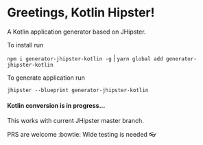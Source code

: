 # Greetings, Kotlin Hipster!

A Kotlin application generator based on JHipster.

To install run

`npm i generator-jhipster-kotlin -g` | `yarn global add generator-jhipster-kotlin`

To generate application run

`jhipster --blueprint generator-jhipster-kotlin`

#### Kotlin conversion is in progress...

This works with current JHipster master branch.

PRS are welcome :bowtie:
Wide testing is needed :eyeglasses:
